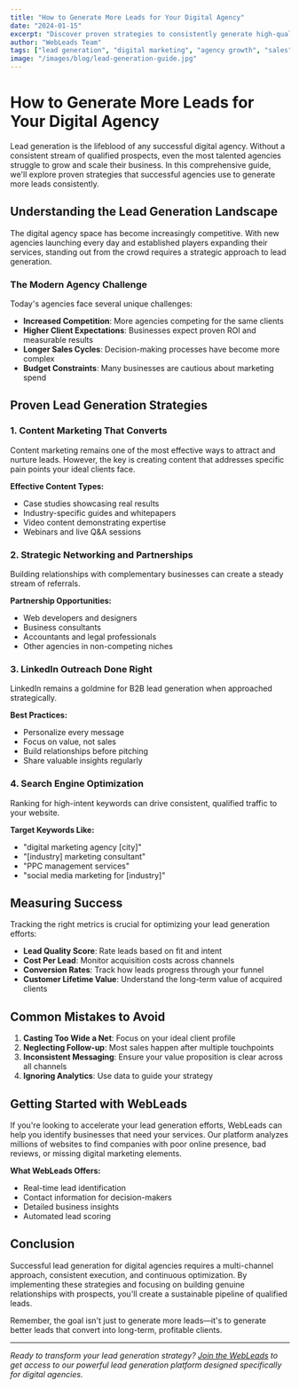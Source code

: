 ```yaml
---
title: "How to Generate More Leads for Your Digital Agency"
date: "2024-01-15"
excerpt: "Discover proven strategies to consistently generate high-quality leads for your digital agency and scale your business sustainably."
author: "WebLeads Team"
tags: ["lead generation", "digital marketing", "agency growth", "sales", "google maps scraper"]
image: "/images/blog/lead-generation-guide.jpg"
---
```


# How to Generate More Leads for Your Digital Agency

Lead generation is the lifeblood of any successful digital agency. Without a consistent stream of qualified prospects, even the most talented agencies struggle to grow and scale their business. In this comprehensive guide, we'll explore proven strategies that successful agencies use to generate more leads consistently.

## Understanding the Lead Generation Landscape

The digital agency space has become increasingly competitive. With new agencies launching every day and established players expanding their services, standing out from the crowd requires a strategic approach to lead generation.

### The Modern Agency Challenge

Today's agencies face several unique challenges:

- **Increased Competition**: More agencies competing for the same clients
- **Higher Client Expectations**: Businesses expect proven ROI and measurable results
- **Longer Sales Cycles**: Decision-making processes have become more complex
- **Budget Constraints**: Many businesses are cautious about marketing spend

## Proven Lead Generation Strategies

### 1. Content Marketing That Converts

Content marketing remains one of the most effective ways to attract and nurture leads. However, the key is creating content that addresses specific pain points your ideal clients face.

**Effective Content Types:**
- Case studies showcasing real results
- Industry-specific guides and whitepapers
- Video content demonstrating expertise
- Webinars and live Q&A sessions

### 2. Strategic Networking and Partnerships

Building relationships with complementary businesses can create a steady stream of referrals.

**Partnership Opportunities:**
- Web developers and designers
- Business consultants
- Accountants and legal professionals
- Other agencies in non-competing niches

### 3. LinkedIn Outreach Done Right

LinkedIn remains a goldmine for B2B lead generation when approached strategically.

**Best Practices:**
- Personalize every message
- Focus on value, not sales
- Build relationships before pitching
- Share valuable insights regularly

### 4. Search Engine Optimization

Ranking for high-intent keywords can drive consistent, qualified traffic to your website.

**Target Keywords Like:**
- "digital marketing agency [city]"
- "[industry] marketing consultant"
- "PPC management services"
- "social media marketing for [industry]"

## Measuring Success

Tracking the right metrics is crucial for optimizing your lead generation efforts:

- **Lead Quality Score**: Rate leads based on fit and intent
- **Cost Per Lead**: Monitor acquisition costs across channels
- **Conversion Rates**: Track how leads progress through your funnel
- **Customer Lifetime Value**: Understand the long-term value of acquired clients

## Common Mistakes to Avoid

1. **Casting Too Wide a Net**: Focus on your ideal client profile
2. **Neglecting Follow-up**: Most sales happen after multiple touchpoints
3. **Inconsistent Messaging**: Ensure your value proposition is clear across all channels
4. **Ignoring Analytics**: Use data to guide your strategy

## Getting Started with WebLeads

If you're looking to accelerate your lead generation efforts, WebLeads can help you identify businesses that need your services. Our platform analyzes millions of websites to find companies with poor online presence, bad reviews, or missing digital marketing elements.

**What WebLeads Offers:**
- Real-time lead identification
- Contact information for decision-makers
- Detailed business insights
- Automated lead scoring

## Conclusion

Successful lead generation for digital agencies requires a multi-channel approach, consistent execution, and continuous optimization. By implementing these strategies and focusing on building genuine relationships with prospects, you'll create a sustainable pipeline of qualified leads.

Remember, the goal isn't just to generate more leads—it's to generate better leads that convert into long-term, profitable clients.

---

*Ready to transform your lead generation strategy? [Join the WebLeads](#) to get access to our powerful lead generation platform designed specifically for digital agencies.* 